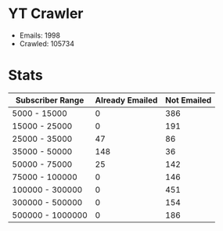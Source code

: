 # YT Crawler
- Emails: 1998
- Crawled: 105734

# Stats
| Subscriber Range  | Already Emailed | Not Emailed |
|-------|-------|-------|
| 5000 - 15000 | 0 | 386 |
| 15000 - 25000 | 0 | 191 |
| 25000 - 35000 | 47 | 86 |
| 35000 - 50000 | 148 | 36 |
| 50000 - 75000 | 25 | 142 |
| 75000 - 100000 | 0 | 146 |
| 100000 - 300000 | 0 | 451 |
| 300000 - 500000 | 0 | 154 |
| 500000 - 1000000 | 0 | 186 |
